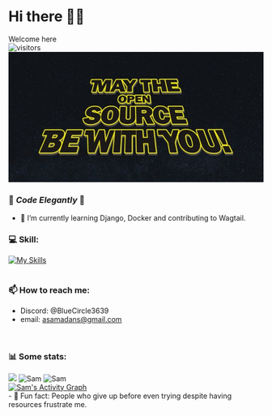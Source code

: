 # Hi there 👋🏻 <br>
Welcome here  
![visitors](https://visitor-badge.glitch.me/badge?page_id=SAMAD101)
<br>
<img src="https://github.com/SAMAD101/SAMAD101/blob/main/May-the-Open-Source-be-with-you-768x391.jpg" /> <br>
<!--
**SAMAD101/SAMAD101** is a ✨ _special_ ✨ repository because its `README.md` (this file) appears on your GitHub profile.
-->
### 💙 _Code Elegantly_ 💙
<!-- - 🔭 I’m currently working on .. -->
- 🌱 I’m currently learning Django, Docker and contributing to Wagtail. 
<!-- - 👯 I’m looking to collaborate on ... -->
<!-- - 🤔 I’m looking for help with ... -->
### 💻 Skill:<br>
[![My Skills](https://skillicons.dev/icons?i=python,java,c,html,django,bootstrap,linux,sqlite,redis)](https://skillicons.dev) 
<br>
<br>
### 📫 How to reach me: 
- Discord: @BlueCircle3639
- email: asamadans@gmail.com
<br>
<h3> 📊 Some stats: </h3>
<img height="180em" src="https://github-readme-stats.vercel.app/api?username=SAMAD101&show_icons=true&hide_border=true&&count_private=true&include_all_commits=true" /> 
<img src="https://github-readme-stats.vercel.app/api/top-langs?username=SAMAD101&show_icons=true&locale=en&layout=compact" alt="Sam" />
<img src="https://github-readme-streak-stats.herokuapp.com/?user=SAMAD101&" alt="Sam" />
<br>
<a href="https://github.com/SAMAD101/github-readme-activity-graph"><img alt="Sam's Activity Graph" src="https://github-readme-activity-graph.cyclic.app/graph?username=SAMAD101&theme=tokyonight" /></a> 
<br>
- 💫 Fun fact: People who give up before even trying despite having resources frustrate me.
